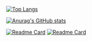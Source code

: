 [![Top Langs](https://github-readme-stats.vercel.app/api/top-langs/?username=ByeRose&layout=compact&icon_color=fff&bg_color=30,e96443,904e95&title_color=fff&text_color=fff)](https://github.com/ByeRose/github-readme-stats)

[![Anurag's GitHub stats](https://github-readme-stats.vercel.app/api?username=ByeRose&show_icons=true&icon_color=fff&bg_color=30,e96443,904e95&title_color=fff&text_color=fff)](https://github.com/ByeRose/github-readme-stats)

[![Readme Card](https://github-readme-stats.vercel.app/api/pin/?username=ByeRose&repo=writeups-adworld&icon_color=fff&bg_color=30,e96443,904e95&title_color=fff&text_color=fff)](https://github.com/ByeRose/writeups-adworld)
[![Readme Card](https://github-readme-stats.vercel.app/api/pin/?username=ByeRose&repo=writeups-buuctf&icon_color=fff&bg_color=30,e96443,904e95&title_color=fff&text_color=fff)](https://github.com/ByeRose/writeups-buuctf) 
